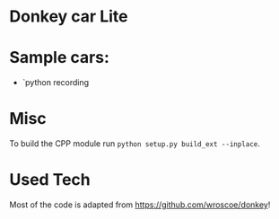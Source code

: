# Donkey car Lite

# Sample cars:
- `python recording

# Misc
To build the CPP module run `python setup.py build_ext --inplace`.

# Used Tech
Most of the code is adapted from https://github.com/wroscoe/donkey!
